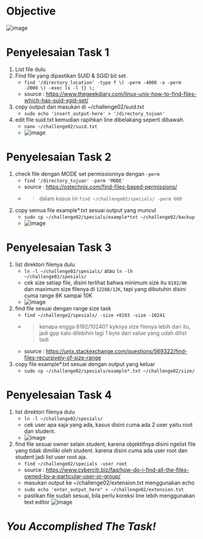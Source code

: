 # __Objective__
![image](https://github.com/diotriandika/learn-networking/assets/109568349/06697487-3e3f-4983-9e5f-75d42347d3ca)
# Penyelesaian Task 1
1. List file dulu
2. Find file yang dipastikan SUID & SGID bit set.
   - `find '/directory_location' -type f \( -perm -4000 -o -perm -2000 \) -exec ls -l {} \;`
   - source : https://www.thegeekdiary.com/linux-unix-how-to-find-files-which-has-suid-sgid-set/
3. copy output dan masukan di ~/challenge02/suid.txt
   - `sudo echo 'insert_output-here' > '/directory_tujuan'`
4. edit file suid.txt kemudian rapihkan line dibelakang seperti dibawah.
   - `nano ~/challenge02/suid.txt`
   - ![image](https://github.com/diotriandika/learn-networking/assets/109568349/325f9dfe-c1f3-4e52-aeea-c2e415a1f57d)
# Penyelesaian Task 2
1. check file dengan MODE set permissionnya dengan `-perm`
   - `find '/directory_tujuan' -perm 'MODE'`
   - source : https://ostechnix.com/find-files-based-permissions/
   - > dalam kasus ini `find ~/challenge02/specials/ -perm 600`
2. copy semua file example*.txt sesuai output yang muncul
   - `sudo cp ~/challenge02/specials/example*txt ~/challenge02/backup`
   - ![image](https://github.com/diotriandika/learn-networking/assets/109568349/991e9dab-f6d6-4b34-b32b-8e4eb40f69b1)
# Penyelesaian Task 3
1. list direktori filenya dulu
   - `ln -l ~/challenge02/spesials/` atau `ln -lh ~/challenge02/spesials/`
   - cek size setiap file, disini terlihat bahwa minimum size itu `8192/8K` dan maximum size filenya di `12288/12K`, tapi yang dibutuhin disini cuma range 8K sampai 10K
   - ![image](https://github.com/diotriandika/learn-networking/assets/109568349/d72c3c9e-82dd-4520-8dc8-9a65dbfd7538)
2. find file sesuai dengan range size task
   - `find ~/challenge2/spesials/ -size +8193 -size -10241`
   - > kenapa engga 8192/10240? kyknya size filenya lebih dari itu, jadi gpp kalo dilebihin lagi 1 byte dari value yang udah dilist tadi
   - source : https://unix.stackexchange.com/questions/569322/find-files-recursively-of-size-range
3. copy file example*.txt sesuai dengan output yang keluar
   - `sudo cp ~/challenge02/spesials/example*.txt ~/challenge02/size/`
# Penyelesaian Task 4
1. list direktori filenya dulu
   - `ln -l ~/challenge02/spesials/`
   - cek user apa saja yang ada, kasus disini cuma ada 2 user yaitu root dan student.
   - ![image](https://github.com/diotriandika/learn-networking/assets/109568349/d72c3c9e-82dd-4520-8dc8-9a65dbfd7538)
2. find file sesuai owner selain student, karena objektifnya disini ngelist file yang tidak dimiliki oleh student. karena disini cuma ada user root dan student jadi list user root aja.
   - `find ~/challenge02/specials -user root`
   - source : https://www.cyberciti.biz/faq/how-do-i-find-all-the-files-owned-by-a-particular-user-or-group/
   - masukan output ke ~/challenge02/extension.txt menggunakan echo
   - `sudo echo 'enter_output_here" > ~/challenge02/extension.txt`
   - pastikan file sudah sesuai, bila perlu koreksi line lebih menggunakan text editor
![image](https://github.com/diotriandika/learn-networking/assets/109568349/81e36d7a-b5d5-4d94-9ed4-a310328e4251)

# __*You Accomplished The Task!*__
